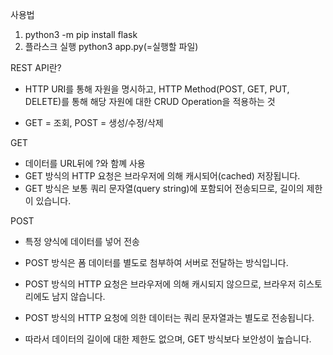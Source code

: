 사용법

1. python3 -m pip install flask
2. 플라스크 실행 python3 app.py(=실행할 파일)

REST API란?

- HTTP URI를 통해 자원을 명시하고, HTTP Method(POST, GET, PUT, DELETE)를 통해
  해당 자원에 대한 CRUD Operation을 적용하는 것

- GET = 조회, POST = 생성/수정/삭제

GET

- 데이터를 URL뒤에 ?와 함꼐 사용
- GET 방식의 HTTP 요청은 브라우저에 의해 캐시되어(cached) 저장됩니다.
- GET 방식은 보통 쿼리 문자열(query string)에 포함되어 전송되므로, 길이의 제한이 있습니다.

POST

- 특정 양식에 데이터를 넣어 전송
- POST 방식은 폼 데이터를 별도로 첨부하여 서버로 전달하는 방식입니다.

- POST 방식의 HTTP 요청은 브라우저에 의해 캐시되지 않으므로, 브라우저 히스토리에도 남지 않습니다.

- POST 방식의 HTTP 요청에 의한 데이터는 쿼리 문자열과는 별도로 전송됩니다.

- 따라서 데이터의 길이에 대한 제한도 없으며, GET 방식보다 보안성이 높습니다.
